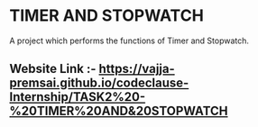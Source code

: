 # TIMER AND STOPWATCH

A project which performs the functions of Timer and Stopwatch.

## Website Link :- <https://vajja-premsai.github.io/codeclause-Internship/TASK2%20-%20TIMER%20AND&20STOPWATCH>
